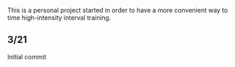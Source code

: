 This is a personal project started in order to have a more convenient way to time high-intensity interval training.

## 3/21

Initial commit